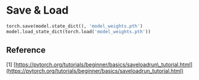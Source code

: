 # Save & Load

```python
torch.save(model.state_dict(), 'model_weights.pth')
model.load_state_dict(torch.load('model_weights.pth'))
```

## Reference

\[1\] [https://pytorch.org/tutorials/beginner/basics/saveloadrun\_tutorial.html](https://pytorch.org/tutorials/beginner/basics/saveloadrun_tutorial.html)

